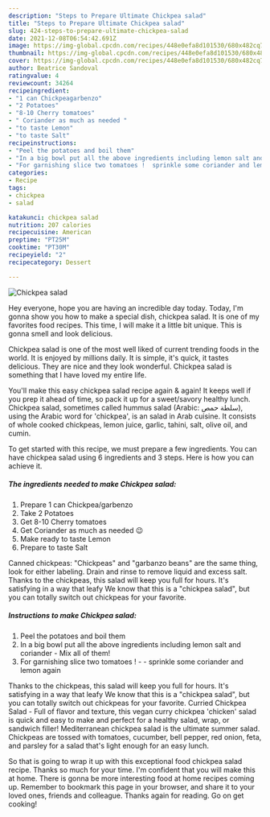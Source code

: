 ```yaml
---
description: "Steps to Prepare Ultimate Chickpea salad"
title: "Steps to Prepare Ultimate Chickpea salad"
slug: 424-steps-to-prepare-ultimate-chickpea-salad
date: 2021-12-08T06:54:42.691Z
image: https://img-global.cpcdn.com/recipes/448e0efa8d101530/680x482cq70/chickpea-salad-recipe-main-photo.jpg
thumbnail: https://img-global.cpcdn.com/recipes/448e0efa8d101530/680x482cq70/chickpea-salad-recipe-main-photo.jpg
cover: https://img-global.cpcdn.com/recipes/448e0efa8d101530/680x482cq70/chickpea-salad-recipe-main-photo.jpg
author: Beatrice Sandoval
ratingvalue: 4
reviewcount: 34264
recipeingredient:
- "1 can Chickpeagarbenzo"
- "2 Potatoes"
- "8-10 Cherry tomatoes"
- " Coriander as much as needed "
- "to taste Lemon"
- "to taste Salt"
recipeinstructions:
- "Peel the potatoes and boil them"
- "In a big bowl put all the above ingredients including lemon salt and coriander  Mix all of them!"
- "For garnishing slice two tomatoes !  sprinkle some coriander and lemon again"
categories:
- Recipe
tags:
- chickpea
- salad

katakunci: chickpea salad 
nutrition: 207 calories
recipecuisine: American
preptime: "PT25M"
cooktime: "PT30M"
recipeyield: "2"
recipecategory: Dessert

---
```



![Chickpea salad](https://img-global.cpcdn.com/recipes/448e0efa8d101530/680x482cq70/chickpea-salad-recipe-main-photo.jpg)

Hey everyone, hope you are having an incredible day today. Today, I'm gonna show you how to make a special dish, chickpea salad. It is one of my favorites food recipes. This time, I will make it a little bit unique. This is gonna smell and look delicious.

Chickpea salad is one of the most well liked of current trending foods in the world. It is enjoyed by millions daily. It is simple, it's quick, it tastes delicious. They are nice and they look wonderful. Chickpea salad is something that I have loved my entire life.

You&#39;ll make this easy chickpea salad recipe again &amp; again! It keeps well if you prep it ahead of time, so pack it up for a sweet/savory healthy lunch. Chickpea salad, sometimes called hummus salad (Arabic: سلطة حمص‎), using the Arabic word for &#39;chickpea&#39;, is an salad in Arab cuisine. It consists of whole cooked chickpeas, lemon juice, garlic, tahini, salt, olive oil, and cumin.


To get started with this recipe, we must prepare a few ingredients. You can have chickpea salad using 6 ingredients and 3 steps. Here is how you can achieve it.

<!--inarticleads1-->

##### The ingredients needed to make Chickpea salad:

1. Prepare 1 can Chickpea/garbenzo
1. Take 2 Potatoes
1. Get 8-10 Cherry tomatoes
1. Get  Coriander as much as needed 😉
1. Make ready to taste Lemon
1. Prepare to taste Salt


Canned chickpeas: &#34;Chickpeas&#34; and &#34;garbanzo beans&#34; are the same thing, look for either labeling. Drain and rinse to remove liquid and excess salt. Thanks to the chickpeas, this salad will keep you full for hours. It&#39;s satisfying in a way that leafy We know that this is a &#34;chickpea salad&#34;, but you can totally switch out chickpeas for your favorite. 

<!--inarticleads2-->

##### Instructions to make Chickpea salad:

1. Peel the potatoes and boil them
1. In a big bowl put all the above ingredients including lemon salt and coriander  - Mix all of them!
1. For garnishing slice two tomatoes ! -  - sprinkle some coriander and lemon again


Thanks to the chickpeas, this salad will keep you full for hours. It&#39;s satisfying in a way that leafy We know that this is a &#34;chickpea salad&#34;, but you can totally switch out chickpeas for your favorite. Curried Chickpea Salad - Full of flavor and texture, this vegan curry chickpea &#39;chicken&#39; salad is quick and easy to make and perfect for a healthy salad, wrap, or sandwich filler! Mediterranean chickpea salad is the ultimate summer salad. Chickpeas are tossed with tomatoes, cucumber, bell pepper, red onion, feta, and parsley for a salad that&#39;s light enough for an easy lunch. 

So that is going to wrap it up with this exceptional food chickpea salad recipe. Thanks so much for your time. I'm confident that you will make this at home. There is gonna be more interesting food at home recipes coming up. Remember to bookmark this page in your browser, and share it to your loved ones, friends and colleague. Thanks again for reading. Go on get cooking!
